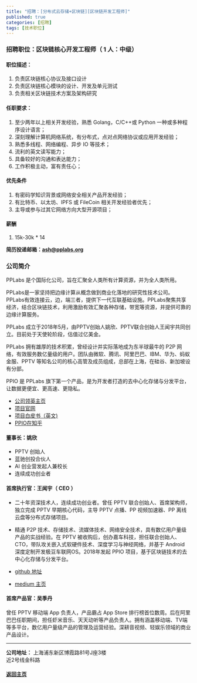 ```yaml
---
title: "招聘：[分布式云存储+区块链][区块链开发工程师]"
published: true
categories: [招聘]
tags: [技术职位]
---
```



### 招聘职位：区块链核心开发工程师（ 1 人：中级）
#### 职位描述：
1.  负责区块链核心协议及接口设计
2. 负责区块链核心模块的设计、开发及单元测试
3. 负责相关区块链技术方案及架构研究
#### 任职要求：
1.  至少两年以上相关开发经验，熟悉 Golang，C/C++或 Python 一种或多种程序设计语言；
1.  深刻理解计算机网络系统，有分布式，点对点网络协议或应用开发经验；
1.  熟悉多线程、网络编程、异步 IO 等技术；
1.  流利的英文读写能力；
1.  具备较好的沟通和表达能力；
1.  工作积极主动，富有责任心；
#### 优先条件
1.  有密码学知识背景或网络安全相关产品开发经验；
1.  有比特币、以太坊、IPFS 或 FileCoin 相关开发经验者优先；
1.  主导或参与过其它网络方向大型开源项目；

#### 薪酬
1. 15k-30k * 14

**简历投递邮箱：ash@pplabs.org**
### 公司简介
PPLabs 是个国际化公司，旨在汇聚全人类所有计算资源，并为全人类所用。

PPLabs是一家坚持把边缘计算从概念做到商业化落地的研究性技术公司。PPLabs有效连接云，边，端三者，提供下一代互联基础设施。PPLabs聚焦共享经济，结合区块链技术，利用激励有效汇聚各种存储，带宽等资源，并提供可靠的边缘计算服务。

PPLabs 成立于2018年5月，由PPTV创始人姚欣、PPTV联合创始人王闻宇共同创立。目前处于天使轮阶段，估值过亿美金。

PPLabs 拥有雄厚的技术积累，曾经设计并实际落地成为东半球最牛的 P2P 网络，有效服务数亿量级的用户。团队由微软、腾讯、阿里巴巴、IBM、华为、蚂蚁金服、PPTV 等知名公司的核心高管及成员组成，总部在上海，在硅谷、新加坡设有分部。

PPIO 是 PPLabs 旗下第一个产品，是为开发者打造的去中心化存储与分发平台，让数据更便宜、更高速、更隐私。

- [公司领英主页]( https://www.linkedin.com/company/pplabs/?ash)
- [项目官网](https://www.pp.io/?ash)
- [项目白皮书（英文)](https://github.com/PPIO/Whitepaper/?ash)
- [PPIO在知乎](https://www.zhihu.com/org/ppio-62/activities/?ash)

#### 董事长：姚欣
- PPTV 创始人
- 蓝驰创投合伙人
- AI 创业营发起人兼校长
- 连续成功创业者

#### 首席执行官：王闻宇（ CEO ）
- 二十年资深技术人，连续成功创业者。曾任 PPTV 联合创始人、首席架构师，独立完成 PPTV 早期核心代码，主导 PPTV 点播、PP 视频加速器、PP 离线云盘等分布式存储项目。
- 精通 P2P 技术、存储技术、流媒体技术、网络安全技术，具有数亿用户量级产品的实战经验。在 PPTV 被收购后，创办嘉车科技，担任联合创始人、CTO，带队攻关嵌入式软硬件技术、深度学习与神经网络，并基于 Android 深度定制开发极豆车联网OS。2018年发起 PPIO 项目，基于区块链技术的去中心化存储与分发平台。

- [github 地址](https://github.com/omnigeeker/?ash)
- [medium 主页](https://medium.com/@omnigeeker/?ash)

#### 首席产品官：吴季丹
曾任 PPTV 移动端 App 负责人，产品霸占 App Store 排行榜首位数周。后在阿里巴巴任职期间，担任虾米音乐、天天动听等产品负责人。拥有涵盖移动端、TV端等多平台，数亿用户量级产品的管理及运营经验。深耕音视频、轻娱乐领域的商业产品设计。

<hr/>

**公司地址：** 上海浦东新区博霞路81号J座3楼<br/>
近2号线金科路<br/>

#### [返回主页](https://ashma.info)
